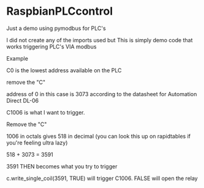 # RaspbianPLCcontrol
Just a demo using pymodbus for PLC's

I did not create any of the imports used but This is simply demo code that works triggering PLC's VIA modbus

Example

C0 is the lowest address available on the PLC

remove the "C"

address of 0 in this case is  3073 according to the datasheet for Automation Direct DL-06

C1006 is what I want to trigger.

Remove the "C"

1006 in octals gives 518 in decimal (you can look this up on rapidtables if you're feeling ultra lazy)

518 + 3073 = 3591

3591 THEN becomes what you try to trigger

c.write_single_coil(3591, TRUE)  will trigger C1006.  FALSE will open the relay
